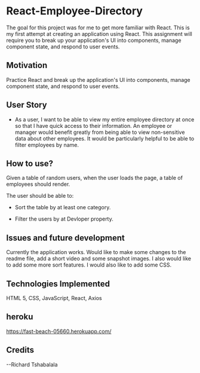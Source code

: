 # React-Employee-Directory

The goal for this project was for me to get more familiar with React.  This is my first attempt at creating an application using React. This assignment will require you to break up your application's UI into components, manage component state, and respond to user events.
 
## Motivation

Practice React and break up the application's UI into components, manage component state, and respond to user events.


## User Story

* As a user, I want to be able to view my entire employee directory at once so that I have quick access to their information.  An employee or manager would benefit greatly from being able to view non-sensitive data about other employees. It would be particularly helpful to be able to filter employees by name.


## How to use? 

Given a table of random users, when the user loads the page, a table of employees should render. 

The user should be able to:

  * Sort the table by at least one category.

  * Filter the users by at Devloper property.

## Issues and future development

Currently the application works.  Would like to make some changes to the readme file, add a short video and some snapshot images.  I also would like to add some more sort features.  I would also like to add some CSS.


## Technologies Implemented

HTML 5, CSS, JavaScript, React, Axios 

## heroku

https://fast-beach-05660.herokuapp.com/


## Credits

--Richard Tshabalala
